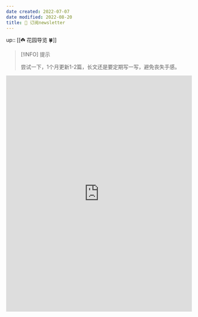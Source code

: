 ```yaml
---
date created: 2022-07-07
date modified: 2022-08-20
title: 📩 订阅newsletter
---
```


up:: [[☘️ 花园导览 🍀]]

> [!INFO] 提示 
>  
> 尝试一下，1个月更新1-2篇，长文还是要定期写一写，避免丧失手感。

<iframe border=0 frameborder=0 src="https://oldwinter.zhubai.love/" allow="fullscreen" style="height: 640px; width: 100%; z-index: 999;"></iframe>
